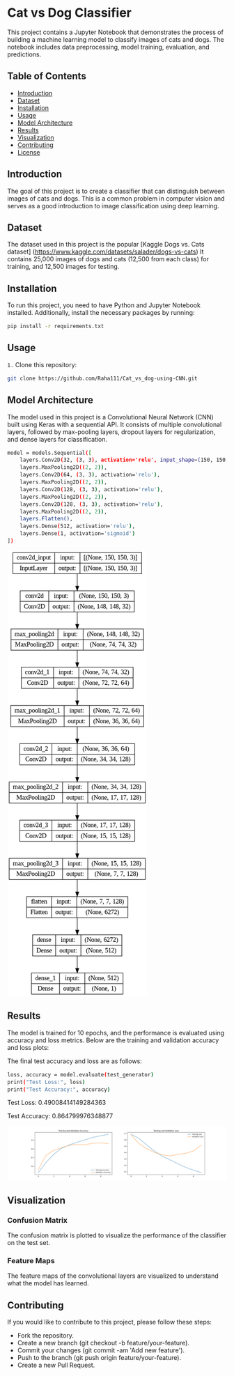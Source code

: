 # Cat vs Dog Classifier

This project contains a Jupyter Notebook that demonstrates the process of building a machine learning model to classify images of cats and dogs. The notebook includes data preprocessing, model training, evaluation, and predictions.

## Table of Contents

- [Introduction](#introduction)
- [Dataset](#dataset)
- [Installation](#installation)
- [Usage](#usage)
- [Model Architecture](#model-architecture)
- [Results](#results)
- [Visualization](#visualization)
- [Contributing](#contributing)
- [License](#license)

## Introduction

The goal of this project is to create a classifier that can distinguish between images of cats and dogs. This is a common problem in computer vision and serves as a good introduction to image classification using deep learning.

## Dataset

The dataset used in this project is the popular [Kaggle Dogs vs. Cats dataset] (https://www.kaggle.com/datasets/salader/dogs-vs-cats) It contains 25,000 images of dogs and cats (12,500 from each class) for training, and 12,500 images for testing.

## Installation

To run this project, you need to have Python and Jupyter Notebook installed. Additionally, install the necessary packages by running:

```bash
pip install -r requirements.txt

```

## Usage

`1.` Clone this repository:
```bash
git clone https://github.com/Raha111/Cat_vs_dog-using-CNN.git
```

## Model Architecture

The model used in this project is a Convolutional Neural Network (CNN) built using Keras with a sequential API. It consists of multiple convolutional layers, followed by max-pooling layers, dropout layers for regularization, and dense layers for classification.

```bash
model = models.Sequential([
    layers.Conv2D(32, (3, 3), activation='relu', input_shape=(150, 150, 3)),
    layers.MaxPooling2D((2, 2)),
    layers.Conv2D(64, (3, 3), activation='relu'),
    layers.MaxPooling2D((2, 2)),
    layers.Conv2D(128, (3, 3), activation='relu'),
    layers.MaxPooling2D((2, 2)),
    layers.Conv2D(128, (3, 3), activation='relu'),
    layers.MaxPooling2D((2, 2)),
    layers.Flatten(),
    layers.Dense(512, activation='relu'),
    layers.Dense(1, activation='sigmoid')
])
```

![](https://github.com/Raha111/Cat_vs_dog-using-CNN/blob/main/Architecture.png)

## Results
The model is trained for 10 epochs, and the performance is evaluated using accuracy and loss metrics. Below are the training and validation accuracy and loss plots:

The final test accuracy and loss are as follows:
```bash
loss, accuracy = model.evaluate(test_generator)
print("Test Loss:", loss)
print("Test Accuracy:", accuracy)
```
Test Loss: 0.49008414149284363

Test Accuracy: 0.864799976348877

![Loss and Accuracy](https://github.com/Raha111/Cat_vs_dog-using-CNN/blob/main/loss.png)


## Visualization
### Confusion Matrix
The confusion matrix is plotted to visualize the performance of the classifier on the test set.
### Feature Maps
The feature maps of the convolutional layers are visualized to understand what the model has learned. 
  
## Contributing
If you would like to contribute to this project, please follow these steps:

- Fork the repository.
- Create a new branch (git checkout -b feature/your-feature).
- Commit your changes (git commit -am 'Add new feature').
- Push to the branch (git push origin feature/your-feature).
- Create a new Pull Request.
  


